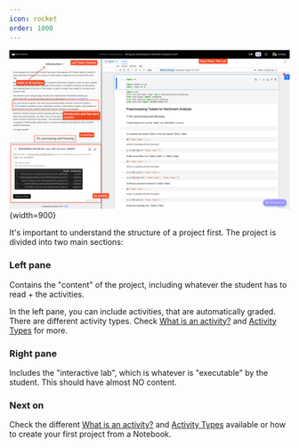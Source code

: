 ```yaml
---
icon: rocket
order: 1000
---
```



![](/static/first-project/project-layout.png){width=900}

It's important to understand the structure of a project first. The project is divided into two main sections:

### Left pane

Contains the "content" of the project, including whatever the student has to read + the activities.

In the left pane, you can include activities, that are automatically graded. There are different activity types. Check [What is an activity?](what-is-an-activity.md) and [Activity Types](activity-types.md) for more.

### Right pane

Includes the "interactive lab", which is whatever is "executable" by the student. This should have almost NO content.

### Next on

Check the different [What is an activity?](what-is-an-activity.md) and [Activity Types](activity-types.md) available or how to create your first project from a Notebook.
